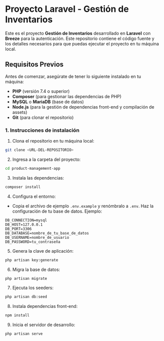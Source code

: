 # Proyecto Laravel - Gestión de Inventarios

Este es el proyecto **Gestión de Inventarios** desarrollado en **Laravel** con **Breeze** para la autenticación. Este repositorio contiene el código fuente y los detalles necesarios para que puedas ejecutar el proyecto en tu máquina local.

## Requisitos Previos

Antes de comenzar, asegúrate de tener lo siguiente instalado en tu máquina:

- **PHP** (versión 7.4 o superior)  
- **Composer** (para gestionar las dependencias de PHP)  
- **MySQL** o **MariaDB** (base de datos)  
- **Node.js** (para la gestión de dependencias front-end y compilación de assets)  
- **Git** (para clonar el repositorio)  

### 1. Instrucciones de instalación

1. Clona el repositorio en tu máquina local:  
```bash
git clone <URL-DEL-REPOSITORIO>
```

2. Ingresa a la carpeta del proyecto:  
```bash
cd product-management-app
```

3. Instala las dependencias:  
```bash
composer install
```

4. Configura el entorno:  
- Copia el archivo de ejemplo `.env.example` y renómbralo a `.env`. Haz la configuración de tu base de datos. Ejemplo:
```
DB_CONNECTION=mysql  
DB_HOST=127.0.0.1  
DB_PORT=3306  
DB_DATABASE=nombre_de_tu_base_de_datos  
DB_USERNAME=nombre_de_usuario  
DB_PASSWORD=tu_contraseña  
```

5. Genera la clave de aplicación:  
```bash
php artisan key:generate
```

6. Migra la base de datos:  
```bash
php artisan migrate
```

7. Ejecuta los seeders:  
```bash
php artisan db:seed
```

8. Instala dependencias front-end:  
```bash
npm install
```

9. Inicia el servidor de desarrollo:  
```bash
php artisan serve
```

